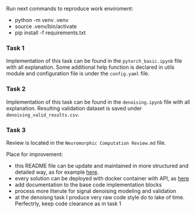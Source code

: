 Run next commands to reproduce work enviroment:
- python -m venv .venv
- source .venv/bin/activate
- pip install -f requirements.txt

### Task 1
Implementation of this task can be found in the `pytorch_basic.ipynb` file with all explanation. Some additional help function is declared in utils module and configuration file is under the `config.yaml` file.

### Task 2
Implementation of this task can be found in the `denoising.ipynb` file with all explanation. Resulting validation dataset is saved under `denoising_valid_results.csv`.

### Task 3
Review is located in the `Neuromorphic Computation Review.md` file.


Place for improvement:
- this README file can be update and maintained in more structured and detailed way, as for example [here](https://github.com/kafkaGen/Airbus).
- every solution can be deployed with docker container with API, as [here](https://github.com/kafkaGen/panoptic-segmentator)
- add documentation to the base code implementation blocks
- process more literute for signal denoising modeling and validation
- at the denoisng task I produce very raw code style do to lake of time. Perfectrly, keep code clearance as in task 1